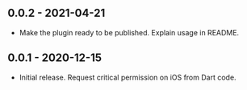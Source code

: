 ## 0.0.2 - 2021-04-21

* Make the plugin ready to be published. Explain usage in README.

## 0.0.1 - 2020-12-15

* Initial release. Request critical permission on iOS from Dart code.
